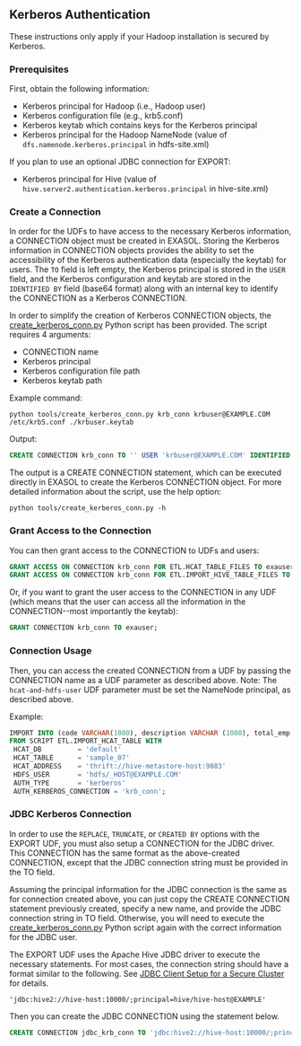 ## Kerberos Authentication

These instructions only apply if your Hadoop installation is secured by Kerberos.

### Prerequisites

First, obtain the following information:
* Kerberos principal for Hadoop (i.e., Hadoop user)
* Kerberos configuration file (e.g., krb5.conf)
* Kerberos keytab which contains keys for the Kerberos principal
* Kerberos principal for the Hadoop NameNode (value of ```dfs.namenode.kerberos.principal``` in hdfs-site.xml)

If you plan to use an optional JDBC connection for EXPORT:
* Kerberos principal for Hive (value of ```hive.server2.authentication.kerberos.principal``` in hive-site.xml)

### Create a Connection

In order for the UDFs to have access to the necessary Kerberos information, a CONNECTION object must be created in EXASOL. Storing the Kerberos information in CONNECTION objects provides the ability to set the accessibility of the Kerberos authentication data (especially the keytab) for users. The ```TO``` field is left empty, the Kerberos principal is stored in the ```USER``` field, and the Kerberos configuration and keytab are stored in the ```IDENTIFIED BY``` field (base64 format) along with an internal key to identify the CONNECTION as a Kerberos CONNECTION.

In order to simplify the creation of Kerberos CONNECTION objects, the [create_kerberos_conn.py](../tools/create_kerberos_conn.py) Python script has been provided. The script requires 4 arguments:
* CONNECTION name
* Kerberos principal
* Kerberos configuration file path
* Kerberos keytab path

Example command:
```
python tools/create_kerberos_conn.py krb_conn krbuser@EXAMPLE.COM /etc/krb5.conf ./krbuser.keytab
```
Output:
```sql
CREATE CONNECTION krb_conn TO '' USER 'krbuser@EXAMPLE.COM' IDENTIFIED BY 'ExaAuthType=Kerberos;enp6Cg==;YWFhCg=='
```
The output is a CREATE CONNECTION statement, which can be executed directly in EXASOL to create the Kerberos CONNECTION object. For more detailed information about the script, use the help option:
```
python tools/create_kerberos_conn.py -h
```

### Grant Access to the Connection

You can then grant access to the CONNECTION to UDFs and users:
```sql
GRANT ACCESS ON CONNECTION krb_conn FOR ETL.HCAT_TABLE_FILES TO exauser;
GRANT ACCESS ON CONNECTION krb_conn FOR ETL.IMPORT_HIVE_TABLE_FILES TO exauser;
```
Or, if you want to grant the user access to the CONNECTION in any UDF (which means that the user can access all the information in the CONNECTION--most importantly the keytab):
```sql
GRANT CONNECTION krb_conn TO exauser;
```

### Connection Usage

Then, you can access the created CONNECTION from a UDF by passing the CONNECTION name as a UDF parameter as described above. Note: The ```hcat-and-hdfs-user``` UDF parameter must be set the NameNode principal, as described above.

Example:
```sql
IMPORT INTO (code VARCHAR(1000), description VARCHAR (1000), total_emp INT, salary INT)
FROM SCRIPT ETL.IMPORT_HCAT_TABLE WITH
 HCAT_DB         = 'default'
 HCAT_TABLE      = 'sample_07'
 HCAT_ADDRESS    = 'thrift://hive-metastore-host:9083'
 HDFS_USER       = 'hdfs/_HOST@EXAMPLE.COM'
 AUTH_TYPE       = 'kerberos'
 AUTH_KERBEROS_CONNECTION = 'krb_conn';
```

### JDBC Kerberos Connection

In order to use the ```REPLACE```, ```TRUNCATE```, or ```CREATED BY``` options with the EXPORT UDF, you must also setup a CONNECTION for the JDBC driver. This CONNECTION has the same format as the above-created CONNECTION, except that the JDBC connection string must be provided in the TO field.

Assuming the principal information for the JDBC connection is the same as for connection created above, you can just copy the CREATE CONNECTION statement previously created, specify a new name, and provide the JDBC connection string in TO field. Otherwise, you will need to execute the [create_kerberos_conn.py](../tools/create_kerberos_conn.py) Python script again with the correct information for the JDBC user.

The EXPORT UDF uses the Apache Hive JDBC driver to execute the necessary statements. For most cases, the connection string should have a format similar to the following. See [JDBC Client Setup for a Secure Cluster](https://cwiki.apache.org/confluence/display/Hive/HiveServer2+Clients#HiveServer2Clients-JDBCClientSetupforaSecureCluster) for details.
```
'jdbc:hive2://hive-host:10000/;principal=hive/hive-host@EXAMPLE'
```

Then you can create the JDBC CONNECTION using the statement below.
```sql
CREATE CONNECTION jdbc_krb_conn TO 'jdbc:hive2://hive-host:10000/;principal=hive/hive-host@EXAMPLE' USER 'krbuser@EXAMPLE.COM' IDENTIFIED BY 'ExaAuthType=Kerberos;enp6Cg==;YWFhCg=='
```
